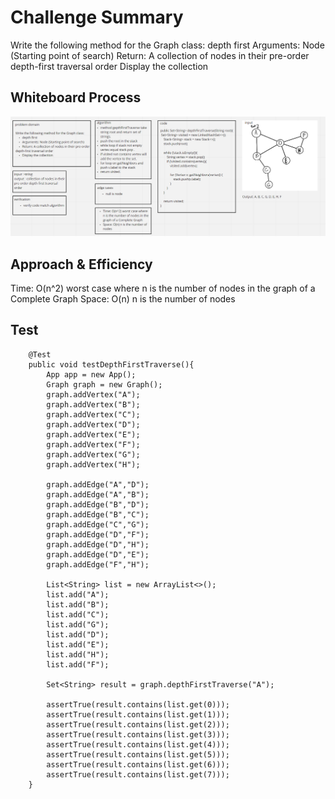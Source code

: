 # Challenge Summary
<!-- Description of the challenge -->
Write the following method for the Graph class:
depth first
Arguments: Node (Starting point of search)
Return: A collection of nodes in their pre-order
depth-first traversal order
Display the collection

## Whiteboard Process
<!-- Embedded whiteboard image -->
![](challenge38.PNG)

## Approach & Efficiency
<!-- What approach did you take? Why? What is the Big O space/time for this approach? -->
Time: O(n^2) worst case where n is the number of nodes in the graph of a Complete Graph
Space: O(n) n is the number of nodes

## Test 
```
    @Test
    public void testDepthFirstTraverse(){
        App app = new App();
        Graph graph = new Graph();
        graph.addVertex("A");
        graph.addVertex("B");
        graph.addVertex("C");
        graph.addVertex("D");
        graph.addVertex("E");
        graph.addVertex("F");
        graph.addVertex("G");
        graph.addVertex("H");

        graph.addEdge("A","D");
        graph.addEdge("A","B");
        graph.addEdge("B","D");
        graph.addEdge("B","C");
        graph.addEdge("C","G");
        graph.addEdge("D","F");
        graph.addEdge("D","H");
        graph.addEdge("D","E");
        graph.addEdge("F","H");

        List<String> list = new ArrayList<>();
        list.add("A");
        list.add("B");
        list.add("C");
        list.add("G");
        list.add("D");
        list.add("E");
        list.add("H");
        list.add("F");

        Set<String> result = graph.depthFirstTraverse("A");

        assertTrue(result.contains(list.get(0)));
        assertTrue(result.contains(list.get(1)));
        assertTrue(result.contains(list.get(2)));
        assertTrue(result.contains(list.get(3)));
        assertTrue(result.contains(list.get(4)));
        assertTrue(result.contains(list.get(5)));
        assertTrue(result.contains(list.get(6)));
        assertTrue(result.contains(list.get(7)));
    }
```